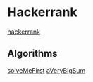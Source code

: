 # Hackerrank

[hackerrank](https://www.hackerrank.com)

## Algorithms

[solveMeFirst](./algorithms/solveMeFirst/readme.md)
[aVeryBigSum](./algorithms/aVeryBigSum/readme.md)
